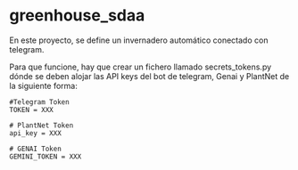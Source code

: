 # greenhouse_sdaa

En este proyecto, se define un invernadero automático conectado con telegram.

Para que funcione, hay que crear un fichero llamado secrets_tokens.py dónde se deben alojar las API keys del bot de telegram, Genai y PlantNet de la siguiente forma:

```
#Telegram Token
TOKEN = XXX

# PlantNet Token
api_key = XXX

# GENAI Token
GEMINI_TOKEN = XXX
```